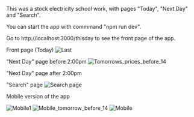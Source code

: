 This was a stock electricity school work, with pages "Today", "Next Day" and "Search".

You can start the app with commmand "npm run dev".

Go to http://localhost:3000/thisday to see the front page of the app.


Front page (Today)
![Last](https://github.com/user-attachments/assets/3811c6c4-588e-4342-a6d3-e4b9c1cf2e44)

"Next Day" page before 2:00pm
![Tomorrows_prices_before_14](https://github.com/user-attachments/assets/acf79fb8-467f-4ad8-a27c-d2a30ed03144)

"Next Day" page after 2:00pm


"Search" page
![Search page](https://github.com/user-attachments/assets/f91aaf1a-2510-454f-91b6-c9c614dd91a6)

Mobile version of the app

![Mobile1](https://github.com/user-attachments/assets/02d51028-b9ed-475d-adfc-5120cdca3305)
![Mobile_tomorrow_before_14](https://github.com/user-attachments/assets/75d3d0b8-adb1-4076-904a-e549794fb172)
![Mobile](https://github.com/user-attachments/assets/d999d661-f889-43fc-8ac3-e95845bfaac0)
